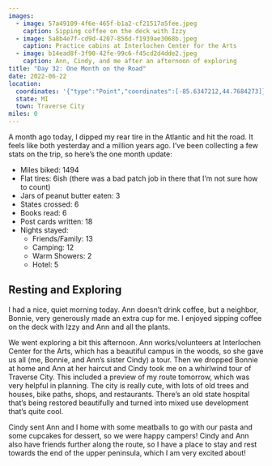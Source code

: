 ```yaml
---
images:
  - image: 57a49109-4f6e-465f-b1a2-cf21517a5fee.jpeg
    caption: Sipping coffee on the deck with Izzy
  - image: 5a8b4e7f-cd9d-4207-856d-f1939ae3068b.jpeg
    caption: Practice cabins at Interlochen Center for the Arts
  - image: b14ead8f-3f90-42fe-99c6-f45cd2d4dde2.jpeg
    caption: Ann, Cindy, and me after an afternoon of exploring
title: "Day 32: One Month on the Road"
date: 2022-06-22
location:
  coordinates: '{"type":"Point","coordinates":[-85.6347212,44.7684273]}'
  state: MI
  town: Traverse City
miles: 0
---
```

A month ago today, I dipped my rear tire in the Atlantic and hit the road. It feels like both yesterday and a million years ago. I’ve been collecting a few stats on the trip, so here’s the one month update:

- Miles biked: 1494
- Flat tires: 6ish (there was a bad patch job in there that I’m not sure how to count)
- Jars of peanut butter eaten: 3
- States crossed: 6
- Books read: 6
- Post cards written: 18
- Nights stayed:
  - Friends/Family: 13
  - Camping: 12
  - Warm Showers: 2
  - Hotel: 5

## Resting and Exploring

I had a nice, quiet morning today. Ann doesn’t drink coffee, but a neighbor, Bonnie, very generously made an extra cup for me. I enjoyed sipping coffee on the deck with Izzy and Ann and all the plants. 

We went exploring a bit this afternoon. Ann works/volunteers at Interlochen Center for the Arts, which has a beautiful campus in the woods, so she gave us all (me, Bonnie, and Ann’s sister Cindy) a tour. Then we dropped Bonnie at home and Ann at her haircut and Cindy took me on a whirlwind tour of Traverse City. This included a preview of my route tomorrow, which was very helpful in planning. The city is really cute, with lots of old trees and houses, bike paths, shops, and restaurants. There’s an old state hospital that’s being restored beautifully and turned into mixed use development that’s quite cool. 

Cindy sent Ann and I home with some meatballs to go with our pasta and some cupcakes for dessert, so we were happy campers! Cindy and Ann also have friends further along the route, so I have a place to stay and rest towards the end of the upper peninsula, which I am very excited about!